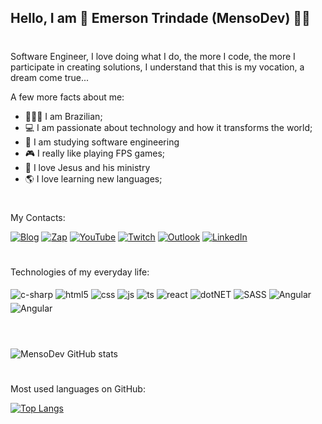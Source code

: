 ## Hello, I am 🤖 Emerson Trindade (MensoDev) 🖐🏻
#
Software Engineer, I love doing what I do, the more I code, the more I participate in creating solutions, I understand that this is my vocation, a dream come true...

A few more facts about me:

- 🙋🏻‍♂️ I am Brazilian;
- 💻 I am passionate about technology and how it transforms the world;
- 📑 I am studying software engineering
- 🎮 I really like playing FPS games;
- 💒 I love Jesus and his ministry
- 🌎 I love learning new languages;

#

My Contacts:

[![Blog](https://img.shields.io/website?label=menso.dev.br&style=for-the-badge&url=https://sujeitoprogramador.com/)](https://menso.dev.br) 
[![Zap](https://img.shields.io/badge/WhatsApp-25D366?style=for-the-badge&logo=whatsapp&logoColor=white)](https://api.whatsapp.com/send?phone=5582998445577&text=Oi) 
[![YouTube](https://img.shields.io/badge/YouTube-FF0000?style=for-the-badge&logo=youtube&logoColor=white)](https://www.youtube.com/channel/UCTFDAxnZsBbSeBdyaKdQ5ZQ) 
[![Twitch](https://img.shields.io/badge/Twitch-9146FF?style=for-the-badge&logo=twitch&logoColor=white)](https://www.twitch.tv/mensodev) 
[![Outlook](https://img.shields.io/badge/Microsoft_Outlook-0078D4?style=for-the-badge&logo=microsoft-outlook&logoColor=white)](mailto:emersont@outlook.com.br) 
[![LinkedIn](https://img.shields.io/badge/LinkedIn-0077B5?style=for-the-badge&logo=linkedin&logoColor=white)](https://www.linkedin.com/in/mensodev/) 


#

Technologies of my everyday life:

<div style="display: inline_block;">
  <img style="margin-top: 5px" align="center" alt="c-sharp" src="https://img.shields.io/badge/C%23-239120?style=for-the-badge&logo=c-sharp&logoColor=white" />
  <img style="margin-top: 5px" align="center" alt="html5" src="https://img.shields.io/badge/HTML5-E34F26?style=for-the-badge&logo=html5&logoColor=white" />
  <img style="margin-top: 5px" align="center" alt="css" src="https://img.shields.io/badge/CSS-239120?&style=for-the-badge&logo=css3&logoColor=white" />
  <img style="margin-top: 5px" align="center" alt="js" src="https://img.shields.io/badge/JavaScript-F7DF1E?style=for-the-badge&logo=javascript&logoColor=black" />
  <img style="margin-top: 5px" align="center" alt="ts" src="https://img.shields.io/badge/TypeScript-007ACC?style=for-the-badge&logo=typescript&logoColor=white" />
  <img style="margin-top: 5px" align="center" alt="react" src="https://img.shields.io/badge/Python-3776AB?style=for-the-badge&logo=python&logoColor=white" />
  <img style="margin-top: 5px" align="center" alt="dotNET" src="https://img.shields.io/badge/.NET-5C2D91?style=for-the-badge&logo=.net&logoColor=white" />
  <img style="margin-top: 5px" align="center" alt="SASS" src="https://img.shields.io/badge/Sass-CC6699?style=for-the-badge&logo=sass&logoColor=white" />
  <img style="margin-top: 5px" align="center" alt="Angular" src="https://img.shields.io/badge/Angular-DD0031?style=for-the-badge&logo=angular&logoColor=white" />
  <img style="margin-top: 5px" align="center" alt="Angular" src="https://img.shields.io/badge/Microsoft_Azure-0089D6?style=for-the-badge&logo=microsoft-azure&logoColor=white" />
  
</div><br/>


# 

![MensoDev GitHub stats](https://github-readme-stats.vercel.app/api?username=MensoDev&show_icons=true&theme=radical&count_private=true)

#

Most used languages on GitHub:

[![Top Langs](https://github-readme-stats.vercel.app/api/top-langs/?username=MensoDev)](https://github.com/anuraghazra/github-readme-stats)
